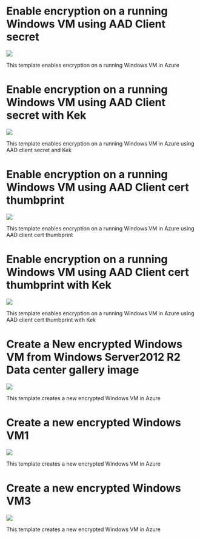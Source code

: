 # Enable encryption on a running Windows VM using AAD Client secret

<a href="https://portal.azure.com/#create/Microsoft.Template/uri/https%3A%2F%2Fraw.githubusercontent.com%2FSudhakaraReddyEvuri%2FDiskEncryption%2Fmaster%2FEnableEncryptionOnRunningWindowsVM-AADClientSecret.json" target="_blank">
    <img src="http://azuredeploy.net/deploybutton.png"/>
</a>

This template enables encryption on a running Windows VM in Azure 

# Enable encryption on a running Windows VM using AAD Client secret with Kek

<a href="https://portal.azure.com/#create/Microsoft.Template/uri/https%3A%2F%2Fraw.githubusercontent.com%2FSudhakaraReddyEvuri%2FDiskEncryption%2Fmaster%2FEnableEncryptionOnRunningWindowsVM-AADClientSecret-WithKek.json" target="_blank">
    <img src="http://azuredeploy.net/deploybutton.png"/>
</a>

This template enables encryption on a running Windows VM in Azure  using AAD client secret and Kek

# Enable encryption on a running Windows VM using AAD Client cert thumbprint

<a href="https://portal.azure.com/#create/Microsoft.Template/uri/https%3A%2F%2Fraw.githubusercontent.com%2FSudhakaraReddyEvuri%2FDiskEncryption%2Fmaster%2FEnableEncryptionOnRunningVM-AADClientCert.json" target="_blank">
    <img src="http://azuredeploy.net/deploybutton.png"/>
</a>

This template enables encryption on a running Windows VM in Azure using AAD client cert thumbprint

# Enable encryption on a running Windows VM using AAD Client cert thumbprint with Kek

<a href="https://portal.azure.com/#create/Microsoft.Template/uri/https%3A%2F%2Fraw.githubusercontent.com%2FSudhakaraReddyEvuri%2FDiskEncryption%2Fmaster%2FEnableEncryptionOnRunningVM-AADClientCert-WithKek.json" target="_blank">
    <img src="http://azuredeploy.net/deploybutton.png"/>
</a>

This template enables encryption on a running Windows VM in Azure using AAD client cert thumbprint with Kek

# Create a New encrypted Windows VM from Windows Server2012 R2 Data center gallery image

<a href="https://portal.azure.com/#create/Microsoft.Template/uri/https%3A%2F%2Fraw.githubusercontent.com%2FSudhakaraReddyEvuri%2FDiskEncryption%2Fmaster%2FCreateNewEncryptedVM.json" target="_blank">
    <img src="http://azuredeploy.net/deploybutton.png"/>
</a>

This template creates a new encrypted Windows VM in Azure 

# Create a new encrypted Windows VM1

<a href="https://portal.azure.com/#create/Microsoft.Template/uri/https%3A%2F%2Fraw.githubusercontent.com%2FSudhakaraReddyEvuri%2FDiskEncryption%2Fmaster%2FNewEncryptedVM1.json" target="_blank">
    <img src="http://azuredeploy.net/deploybutton.png"/>
</a>

This template creates a new encrypted Windows VM in Azure 



# Create a new encrypted Windows VM3

<a href="https://portal.azure.com/#create/Microsoft.Template/uri/https%3A%2F%2Fraw.githubusercontent.com%2FSudhakaraReddyEvuri%2FDiskEncryption%2Fmaster%2FNewEncryptedVM3.json" target="_blank">
    <img src="http://azuredeploy.net/deploybutton.png"/>
</a>

This template creates a new encrypted Windows VM in Azure 
